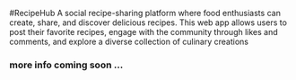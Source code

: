 #RecipeHub
A social recipe-sharing platform where food enthusiasts can create, share, and discover delicious recipes. This web app allows users to post their favorite recipes, engage with the community through likes and comments, and explore a diverse collection of culinary creations


### more info coming soon ...
